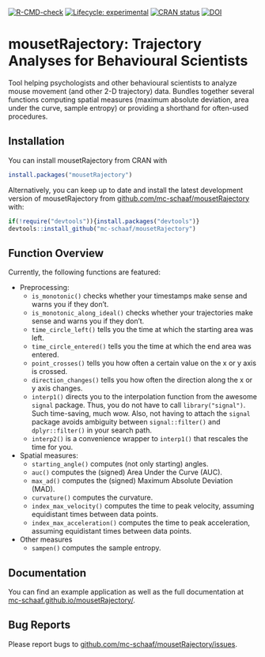 
<!-- README.md is generated from README.Rmd. EDIT THAT FILE!!! -->
<!-- badges: start -->

[![R-CMD-check](https://github.com/mc-schaaf/mousetRajectory/actions/workflows/R-CMD-check.yaml/badge.svg)](https://github.com/mc-schaaf/mousetRajectory/actions/workflows/R-CMD-check.yaml)
[![Lifecycle:
experimental](https://img.shields.io/badge/lifecycle-experimental-orange.svg)](https://lifecycle.r-lib.org/articles/stages.html#experimental)
[![CRAN
status](https://www.r-pkg.org/badges/version/mousetRajectory)](https://CRAN.R-project.org/package=mousetRajectory)
[![DOI](https://zenodo.org/badge/567672427.svg)](https://zenodo.org/badge/latestdoi/567672427)
<!-- badges: end -->

# mousetRajectory: Trajectory Analyses for Behavioural Scientists

Tool helping psychologists and other behavioural scientists to analyze
mouse movement (and other 2-D trajectory) data. Bundles together several
functions computing spatial measures (maximum absolute deviation, area
under the curve, sample entropy) or providing a shorthand for often-used
procedures.

## Installation

You can install mousetRajectory from CRAN with

``` r
install.packages("mousetRajectory")
```

Alternatively, you can keep up to date and install the latest
development version of mousetRajectory from
[github.com/mc-schaaf/mousetRajectory](https://github.com/mc-schaaf/mousetRajectory)
with:

``` r
if(!require("devtools")){install.packages("devtools")}
devtools::install_github("mc-schaaf/mousetRajectory")
```

## Function Overview

Currently, the following functions are featured:

- Preprocessing:
  - `is_monotonic()` checks whether your timestamps make sense and warns
    you if they don’t.
  - `is_monotonic_along_ideal()` checks whether your trajectories make
    sense and warns you if they don’t.
  - `time_circle_left()` tells you the time at which the starting area
    was left.
  - `time_circle_entered()` tells you the time at which the end area was
    entered.
  - `point_crosses()` tells you how often a certain value on the x or y
    axis is crossed.
  - `direction_changes()` tells you how often the direction along the x
    or y axis changes.  
  - `interp1()` directs you to the interpolation function from the
    awesome `signal` package. Thus, you do not have to call
    `library("signal")`. Such time-saving, much wow. Also, not having to
    attach the `signal` package avoids ambiguity between
    `signal::filter()` and `dplyr::filter()` in your search path.
  - `interp2()` is a convenience wrapper to `interp1()` that rescales
    the time for you.
- Spatial measures:
  - `starting_angle()` computes (not only starting) angles.
  - `auc()` computes the (signed) Area Under the Curve (AUC).
  - `max_ad()` computes the (signed) Maximum Absolute Deviation (MAD).
  - `curvature()` computes the curvature.
  - `index_max_velocity()` computes the time to peak velocity, assuming
    equidistant times between data points.
  - `index_max_acceleration()` computes the time to peak acceleration,
    assuming equidistant times between data points.
- Other measures
  - `sampen()` computes the sample entropy.

## Documentation

You can find an example application as well as the full documentation at
[mc-schaaf.github.io/mousetRajectory/](https://mc-schaaf.github.io/mousetRajectory/articles/mousetRajectory.html).

## Bug Reports

Please report bugs to
[github.com/mc-schaaf/mousetRajectory/issues](https://github.com/mc-schaaf/mousetRajectory/issues).
